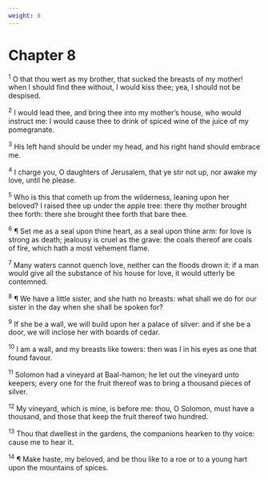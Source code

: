 ```yaml
---
weight: 8
---
```


# Chapter 8

<sup>1</sup> O that thou wert as my brother, that sucked the breasts of my mother! when I should find thee without, I would kiss thee; yea, I should not be despised. 

<sup>2</sup> I would lead thee, and bring thee into my mother’s house, who would instruct me: I would cause thee to drink of spiced wine of the juice of my pomegranate. 

<sup>3</sup> His left hand should be under my head, and his right hand should embrace me. 

<sup>4</sup> I charge you, O daughters of Jerusalem, that ye stir not up, nor awake my love, until he please. 

<sup>5</sup> Who is this that cometh up from the wilderness, leaning upon her beloved? I raised thee up under the apple tree: there thy mother brought thee forth: there she brought thee forth that bare thee. 

<sup>6</sup> ¶ Set me as a seal upon thine heart, as a seal upon thine arm: for love is strong as death; jealousy is cruel as the grave: the coals thereof are coals of fire, which hath a most vehement flame. 

<sup>7</sup> Many waters cannot quench love, neither can the floods drown it: if a man would give all the substance of his house for love, it would utterly be contemned. 

<sup>8</sup> ¶ We have a little sister, and she hath no breasts: what shall we do for our sister in the day when she shall be spoken for? 

<sup>9</sup> If she be a wall, we will build upon her a palace of silver: and if she be a door, we will inclose her with boards of cedar. 

<sup>10</sup> I am a wall, and my breasts like towers: then was I in his eyes as one that found favour. 

<sup>11</sup> Solomon had a vineyard at Baal-hamon; he let out the vineyard unto keepers; every one for the fruit thereof was to bring a thousand pieces of silver. 

<sup>12</sup> My vineyard, which is mine, is before me: thou, O Solomon, must have a thousand, and those that keep the fruit thereof two hundred. 

<sup>13</sup> Thou that dwellest in the gardens, the companions hearken to thy voice: cause me to hear it. 

<sup>14</sup> ¶ Make haste, my beloved, and be thou like to a roe or to a young hart upon the mountains of spices. 

